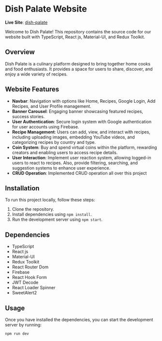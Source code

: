 # Dish Palate Website

**Live Site**: [dish-palate](dish-palate)

Welcome to Dish Palate! This repository contains the source code for our website built with TypeScript, React js, Material-UI, and Redux Toolkit.

## Overview

Dish Palate is a culinary platform designed to bring together home cooks and food enthusiasts. It provides a space for users to share, discover, and enjoy a wide variety of recipes.

## Website Features

- **Navbar**: Navigation with options like Home, Recipes, Google Login, Add Recipes, and User Profile management.
- **Banner Carousel**: Engaging banner showcasing featured recipes, success stories.
- **User Authentication**: Secure login system with Google authentication for user accounts using Firebase.
- **Recipe Management**: Users can add, view, and interact with recipes, including uploading images, embedding YouTube videos, and categorizing recipes by country and type.
- **Coin System**: Buy and spend virtual coins within the platform, rewarding creators and enabling users to access recipe details.
- **User Interaction**: Implement user reaction system, allowing logged-in users to react to recipes. Also, provide filtering, searching, and suggestion systems to enhance user experience.
- **CRUD Operation**: Implemented CRUD operation all over this project

## Installation

To run this project locally, follow these steps:

1. Clone the repository.
2. Install dependencies using `npm install`.
3. Run the development server using `npm start`.

## Dependencies

- TypeScript
- React js
- Material-UI
- Redux Toolkit
- React Router Dom
- Firebase
- React Hook Form
- JWT Decode
- React Loader Spinner
- SweetAlert2

## Usage

Once you have installed the dependencies, you can start the development server by running:

```bash
npm run dev
```
